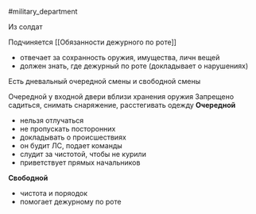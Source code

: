 #military_department 

Из солдат

Подчиняется [[Обязанности дежурного по роте]]

- отвечает за сохранность оружия, имущества, личн вещей
- должен знать, где дежурный по роте (докладывает о нарушениях)

Есть дневальный очередной смены и свободной смены

Очередной у входной двери вблизи хранения оружия
Запрещено садиться, снимать снаряжение, расстегивать одежду
**Очередной**
- нельзя отлучаться
- не пропускать посторонних
- докладывать о происшествиях
- он будит ЛС, подает команды
- слудит за чистотой, чтобы не курили
- приветствует прямых начальников

**Свободной**
- чистота и поряодок
- помогает дежурному по роте